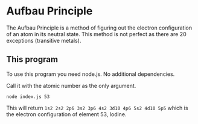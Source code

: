 # Aufbau Principle

The Aufbau Principle is a method of figuring out the electron configuration of an
atom in its neutral state.
This method is not perfect as there are 20 exceptions (transitive metals).

## This program

To use this program you need node.js. No additional dependencies.

Call it with the atomic number as the only argument.

```
node index.js 53
```

This will return `1s2 2s2 2p6 3s2 3p6 4s2 3d10 4p6 5s2 4d10 5p5`
which is the electron configuration of element 53, Iodine.
